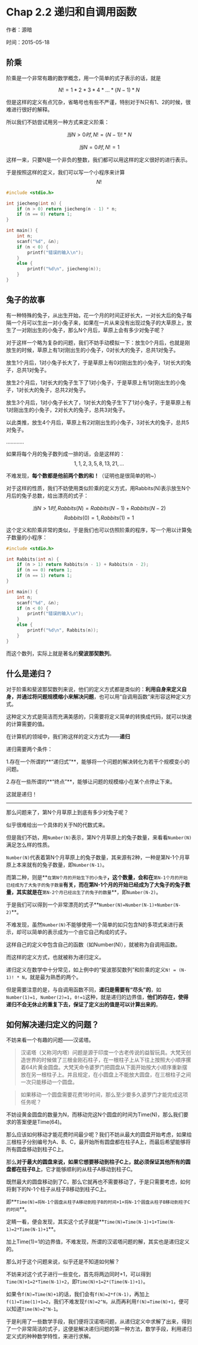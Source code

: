 Chap 2.2 递归和自调用函数
==================
作者：源暗

时间：2015-05-18

阶乘
---

阶乘是一个非常有趣的数学概念，用一个简单的式子表示的话，就是

$$N!=1*2*3*4*...*(N-1)*N$$

但是这样的定义有点冗杂，省略号也有些不严谨，特别对于N只有1、2的时候，很难进行很好的解释。

所以我们不妨尝试用另一种方式来定义阶乘：

$$当N>0时,N!=(N-1)!*N$$ 

$$当N=0时,N!=1$$

这样一来，只要N是一个非负的整数，我们都可以用这样的定义很好的进行表示。

于是按照这样的定义，我们可以写一个小程序来计算$$N!$$

```cpp
#include <stdio.h>

int jiecheng(int n) {
	if (n > 0) return jiecheng(n - 1) * n;
	if (n == 0) return 1;
}

int main() {
	int n;
	scanf("%d", &n);
	if (n < 0) {
	    printf("错误的输入\n");
	}
	else {
	    printf("%d\n", jiecheng(n));
	}
}
```

兔子的故事
--------------

有一种特殊的兔子，从出生开始，花一个月的时间正好长大，一对长大后的兔子每隔一个月可以生出一对小兔子来，如果在一片从来没有出现过兔子的大草原上，放生了一对刚出生的小兔子，那么N个月后，草原上会有多少对兔子呢？

对于这样一个略为复杂的问题，我们不妨手动模拟一下：放生0个月后，也就是刚放生的时候，草原上有1对刚出生的小兔子，0对长大的兔子，总共1对兔子。

放生1个月后，1对小兔子长大了，于是草原上有0对刚出生的小兔子，1对长大的兔子，总共1对兔子。

放生2个月后，1对长大的兔子生下了1对小兔子，于是草原上有1对刚出生的小兔子，1对长大的兔子，总共2对兔子。

放生3个月后，1对小兔子长大了，1对长大的兔子生下了1对小兔子，于是草原上有1对刚出生的小兔子，2对长大的兔子，总共3对兔子。

以此类推，放生4个月后，草原上有2对刚出生的小兔子，3对长大的兔子，总共5对兔子。

…………

如果将每个月的兔子数列成一排的话，会是这样的：$$1, 1, 2, 3, 5, 8, 13, 21, ...$$

不难发现，**每个数都是他前两个数的和！**（证明也是很简单的哟~）

对于这样的性质，我们不妨使用类似阶乘的定义方式，用Rabbits(N)表示放生N个月后的兔子总数，给出漂亮的式子：

$$当N>1时,Rabbits(N)=Rabbits(N-1)+Rabbits(N-2)$$
$$Rabbits(0)=1,Rabbits(1)=1$$

这个定义和阶乘非常的类似，于是我们也可以仿照阶乘的程序，写一个用以计算兔子数量的小程序：

```cpp
#include <stdio.h>

int Rabbits(int n) {
	if (n > 1) return Rabbits(n - 1) + Rabbits(n - 2);
	if (n == 0) return 1;
	if (n == 1) return 1;
}

int main() {
	int n;
	scanf("%d", &n);
	if (n < 0) {
	    printf("错误的输入\n");
	}
	else {
	    printf("%d\n", Rabbits(n));
	}
}
```

而这个数列，实际上就是著名的**斐波那契数列**。

什么是递归？
---
对于阶乘和斐波那契数列来说，他们的定义方式都是类似的：**利用自身来定义自身，并通过将问题规模缩小来解决问题**，也可以用“自调用函数”来形容这种定义方式。

这种定义方式是简洁而充满美感的，只需要将定义简单的转换成代码，就可以快速的计算需要的值。

在计算机的领域中，我们称这样的定义方式为——**递归**

递归需要两个条件：

1.存在一个所谓的**“递归式”**，能够将一个问题的解决转化为若干个规模变小的问题。

2.存在一些所谓的**“终点”**，能够让问题的规模缩小在某个点停止下来。

这就是递归！

---

那么问题来了，第N个月草原上到底有多少对兔子呢？

似乎很难给出一个具体的关于N的代数式来。

但是我们不妨，用``Number(N)``表示，第N个月草原上的兔子数量，来看看``Number(N)``满足怎么样的性质。

``Number(N)``代表着第N个月草原上的兔子数量，其来源有2种，一种是第N-1个月草原上本来就有的兔子数量，即``Number(N-1)``。

而第二种，则是**``在第N个月的开始生下的小兔子``**，这个数量，会和在**``第N-1个月的开始已经成为了大兔子的兔子数量``**有关，而在第N-1个月的开始已经成为了大兔子的兔子数量，其实就是在**``第N-2个月已经出生了的兔子的数量``**，即``Number(N-2)``。

于是我们可以得到一个非常漂亮的式子**``Number(N)=Number(N-1)+Number(N-2)``**。

不难发现，虽然``Number(N)``不能够使用一个简单的如只包含N的多项式来进行表示，却可以简单的表示成为一个由它自己构成的式子。

这样自己的定义中包含自己的函数（如Number(N)），就被称为自调用函数。

而这样的定义方式，也就被称为递归定义。

递归定义在数学中十分常见，如上例中的“斐波那契数列”和阶乘的定义``N! = (N-1)! * N``，就是最为熟悉的两个。

但是需要注意的是，与自调用函数不同，**递归是需要有“尽头”的**，如``Number(1)=1, Number(2)=1``，``0!=1``这种，就是递归的边界值，**他们的存在，使得递归不会无休止的重复下去，保证了定义出的值是可以计算出来的**。

如何解决递归定义的问题？
-------

不妨来看一个有趣的问题——汉诺塔。

> 汉诺塔（又称河内塔）问题是源于印度一个古老传说的益智玩具。大梵天创造世界的时候做了三根金刚石柱子，在一根柱子上从下往上按照大小顺序摞着64片黄金圆盘。大梵天命令婆罗门把圆盘从下面开始按大小顺序重新摆放在另一根柱子上。并且规定，在小圆盘上不能放大圆盘，在三根柱子之间一次只能移动一个圆盘。

> 如果移动一个圆盘需要花费1秒时间，那么至少要多久婆罗门才能完成这项任务呢？

不妨设黄金圆盘的数量为N，而移动完这N个圆盘的时间为Time(N)，那么我们要求的答案便是Time(64)。

那么应该如何移动才能花费时间最少呢？我们不妨从最大的圆盘开始考虑，如果给三根柱子分别编号为A、B、C，最开始所有圆盘都在柱子A上，而最后希望能够将所有圆盘移动到柱子C上。

那么**对于最大的圆盘来说，如果它想要移动到柱子C上，就必须保证其他所有的圆盘都在柱子B上**，它才能够顺利的从柱子A移动到柱子C。

既然最大的圆盘移动到了C，那么它就再也不需要移动了，于是只需要考虑，如何将剩下的N-1个柱子从柱子B移动到柱子C上。

即**``Time(N)=将N-1个圆盘从柱子A移动到柱子B的时间+1+将N-1个圆盘从柱子B移动到柱子C的时间``**。

定睛一看，便会发现，其实这个式子就是**``Time(N)=Time(N-1)+1+Time(N-1)=2*Time(N-1)+1``**。

加上Time(1)=1的边界值，不难发现，所谓的汉诺塔问题的解，其实也是递归定义的。

那么对于这个问题来说，似乎还是不知道如何解？

不妨来对这个式子进行一些变化，首先将两边同时+1，可以得到``Time(N)+1=2*Time(N-1)+2``，即``Time(N)+1=2*(Time(N-1)+1)``。

如果令``f(N)=Time(N)+1``的话，我们会有``f(N)=2*f(N-1)``，再加上``f(1)=Time(1)+1=2``，我们不难发现``f(N)=2^N``，从而再利用``f(N)=Time(N)+1``，便可以知道``Time(N)=2^N-1``。

于是利用了一些数学手段，我们便将汉诺塔问题，从递归定义中求解了出来，得到了一个非常简洁的式子，这便是解决递归问题的第一种方法，数学手段，利用递归定义式的种种数学特性，来进行求解。